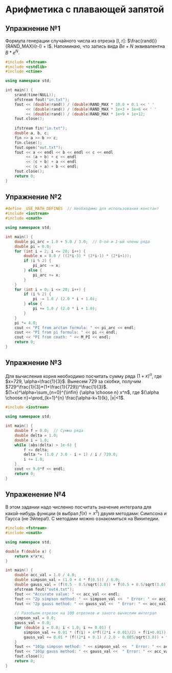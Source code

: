 # Арифметика с плавающей запятой
## Упражнение №1
Формула генерации случайного числа из отрезка [l, r]: $\frac{rand()}{RAND_MAX}(r-l) + l$. Напоминаю, что запись вида $Be+N$ эквивалентна $B*e^N$. 

```cpp
#include <fstream>
#include <cstdlib>
#include <ctime>

using namespace std;

int main() {
    srand(time(NULL));
    ofstream fout("in.txt");
    fout << (double)rand() / (double)RAND_MAX * 10.0 + 0.1 << ' '
         << (double)rand() / (double)RAND_MAX * 1e+3 + 1e+6 << ' '
         << (double)rand() / (double)RAND_MAX * 1e+9 + 1e+12;
    fout.close();
    
    ifstream fin("in.txt");
    double a, b, c;
    fin >> a >> b >> c;
    fin.close();
    fout.open("out.txt");
    fout << a << endl << b << endl << c << endl
         << (a + b) + c << endl
         << (c + b) + a << endl
         << (c + a) + b << endl;
    fout.close();
    return 0;
}
```

## Упражнение №2 
```cpp
#define _USE_MATH_DEFINES  // Необходимо для использования констант
#include <iostream>
#include <cmath>

using namespace std;

int main() {
    double pi_arc = 1.0 + 5.0 / 3.0;  // 0-ой и 1-ый члены ряда
    double pi = 0.0;
    for (int i = 2; i <= 20; i++) {
        double x = 8.0 / ((2*i-3) * (2*i-1) * (2*i+1)); 
        if (i % 2) {
            pi_arc -= x;
        } else {
            pi_arc += x;
        }
    }
    for (int i = 0; i <= 20; i++) {
        if (i % 2) {
            pi -= 1.0 / (2.0 * i + 1.0);
        } else {
            pi += 1.0 / (2.0 * i + 1.0);
        }
    }
    pi *= 4.0;
    cout << "PI from arctan formula: " << pi_arc << endl;
    cout << "PI from pi formula: " << pi << endl;
    cout << "PI from cmath: " << M_PI << endl;
    return 0;
}
```

## Упражнение №3
Для вычисления корня необходимо посчитать сумму ряда $(1+x)^\alpha$, где $x=729, \alpha=\frac{1}{3}$. Вынесем 729 за скобки, получим $729^\frac{1}{3}*(1+\frac{1}{729})^\frac{1}{3}$. $(1+x)^\alpha=\sum_{n=0}^{\infin} {\alpha \choose n} x^n$, где ${\alpha \choose n}=\prod_{k=1}^{n} \frac{\alpha-k+1}{k}, |x|<1$.

```cpp
#include <iostream>

using namespace std;

int main() {
    double f = 0.0;  // Сумма ряда
    double delta = 1.0; 
    double i = 1.0;
    while (abs(delta) > 1e-6) {
        f += delta;
        delta *= (1.0 / 3.0 - i + 1) / i / 729.0;
        i += 1.0;
    }
    cout << 9.0*f << endl;
    return 0;
}
```

## Упраженение №4
В этом задании надо численно посчитать значение интеграла для какой-нибудь функции (я выбрал $f(x)=x^3$) двумя методами: Симпсона и Гаусса (не Эйлера!). С методами можно ознакомиться на Википедии.

```cpp
#include <fstream>
#include <cmath>

using namespace std;

double f(double x) {
    return x*x*x;
}

int main() {
    double acc_val = 1.0 / 4.0;
    double simpson_val = (1.0 + 4 * f(0.5)) / 6.0;
    double gauss_val = (f(0.5 - 0.5/sqrt(3.0)) + f(0.5 + 0.5/sqrt(3.0))) / 2.0;
    ofstream fout("out4.txt");
    fout << "Accurate value: " << acc_val << endl;
    fout << "2p simpson method: " << simpson_val <<  " Error: " << acc_val - simpson_val << endl;
    fout << "2p gauss method: " << gauss_val <<  " Error: " << acc_val - gauss_val << endl;
    
    // Разобьем отрезок на 100 отрезков и заного вычислим интеграл 
    simpson_val = 0.0;
    gauss_val = 0.0;
    for (double i = 0.0; i < 1.0; i += 0.01) {
        simpson_val += 0.01 * (f(i) + 4*f((2*i + 0.01)/2) + f(i+0.01)) / 6.0;
        gauss_val += 0.01 * (f((2*i + 0.1) / 2.0 - 0.005/sqrt(3.0)) + f((2*i + 0.1) / 2.0 + 0.005/sqrt(3.0))) / 2.0;
    }
    fout << "101p simpson method: " << simpson_val <<  " Error: " << acc_val - simpson_val << endl;
    fout << "101p gauss method: " << gauss_val <<  " Error: " << acc_val - gauss_val << endl;
    fout.close();
    return 0;
}
```
